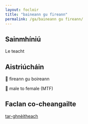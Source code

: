 ```yaml
---
layout: focloir
title: "baineann gu fireann"
permalink: /ga/baineann gu fireann/
---
```


## Sainmhíniú

Le teacht

## Aistriúcháin

&#x1f3f4;&#xe0067;&#xe0062;&#xe0073;&#xe0063;&#xe0074;&#xe007f; fireann gu boireann

&#x1f3f4;&#xe0067;&#xe0062;&#xe0065;&#xe006e;&#xe0067;&#xe007f; male to female (MTF)

## Faclan  co-cheangailte

[tar-ghnèitheach](https://faclair.lgbt/tar-ghnèitheach)